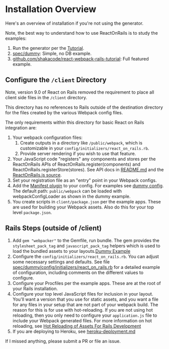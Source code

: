 # Installation Overview

Here's an overview of installation if you're not using the generator.

Note, the best way to understand how to use ReactOnRails is to study the examples:

1. Run the generator per the [Tutorial](../../tutorial.md).
2. [spec/dummy](../../spec/dummy): Simple, no DB example.
3. [github.com/shakacode/react-webpack-rails-tutorial](https://github.com/shakacode/react-webpack-rails-tutorial): Full featured example.

## Configure the `/client` Directory

Note, version 9.0 of React on Rails removed the requirement to place all client side files in the `/client` directory.

This directory has no references to Rails outside of the destination directory for the files created by the various Webpack config files.

The only requirements within this directory for basic React on Rails integration are:

1. Your webpack configuration files:
   1. Create outputs in a directory like `/public/webpack`, which is customizable in your `config/initializers/react_on_rails.rb`.
   1. Provide server rendering if you wish to use that feature.
1. Your JavaScript code "registers" any components and stores per the ReactOnRails APIs of ReactOnRails.register(components) and ReactOnRails.registerStore(stores). See API docs in [README.md](../../README.md) and the [ReactOnRails.js source](../../node_package/src/ReactOnRails.js).
1. Set your registration file as an "entry" point in your Webpack configs.
1. Add the [Manifest plugin](https://github.com/danethurber/webpack-manifest-plugin) to your config. For examples see [dummy config](../../spec/dummy/client/webpack.client.base.config.js).
The default path: `public/webpack` can be loaded with webpackConfigLoader as shown in the dummy example.
1. You create scripts in `client/package.json` per the example apps. These are used for building your Webpack assets. Also do this for your top level `package.json`.

## Rails Steps (outside of /client)
1. Add  `gem "webpacker"` to the Gemfile, run bundle. The gem provides the `stylesheet_pack_tag` and `javascript_pack_tag` helpers which is used to load the bundled assets to your layouts.[Dummy Example](../../spec/dummy/app/views/layouts/application.html.erb)
1. Configure the `config/initializers/react_on_rails.rb`. You can adjust some necessary settings and defaults. See file [spec/dummy/config/initializers/react_on_rails.rb](../../spec/dummy/config/initializers/react_on_rails.rb) for a detailed example of configuration, including comments on the different values to configure.
1. Configure your Procfiles per the example apps. These are at the root of your Rails installation.
1. Configure your top level JavaScript files for inclusion in your layout. You'll want a version that you use for static assets, and you want a file for any files in your setup that are not part of your webpack build. The reason for this is for use with hot-reloading. If you are not using hot reloading, then you only need to configure your `application.js` file to include your Webpack generated files. For more information on hot reloading, see [Hot Reloading of Assets For Rails Development](../additional-reading/hot-reloading-rails-development.md)
1. If you are deploying to Heroku, see [heroku-deployment.md](/docs/additional-reading/heroku-deployment.md)

If I missed anything, please submit a PR or file an issue.
